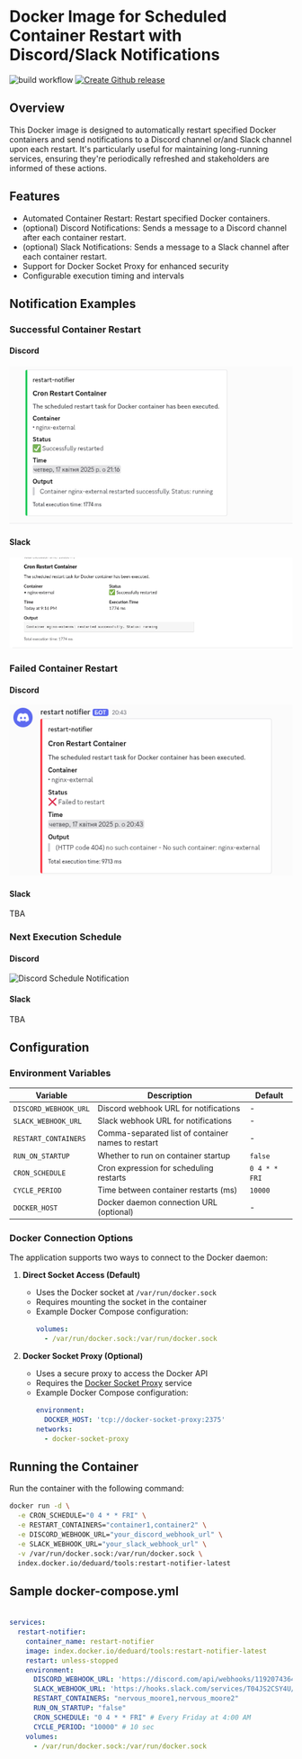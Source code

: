 # Docker Image for Scheduled Container Restart with Discord/Slack Notifications
![build workflow](https://github.com/activecs/docker-cron-restart-notifier/actions/workflows/merge-or-push-to-main.yml/badge.svg)
[![Create Github release](https://github.com/activecs/docker-cron-restart-notifier/actions/workflows/release.yml/badge.svg)](https://github.com/activecs/docker-cron-restart-notifier/actions/workflows/release.yml)
## Overview
This Docker image is designed to automatically restart specified Docker containers and send notifications to a Discord channel or/and Slack channel upon each restart. It's particularly useful for maintaining long-running services, ensuring they're periodically refreshed and stakeholders are informed of these actions.

## Features
- Automated Container Restart: Restart specified Docker containers.
- (optional) Discord Notifications: Sends a message to a Discord channel after each container restart.
- (optional) Slack Notifications: Sends a message to a Slack channel after each container restart.
- Support for Docker Socket Proxy for enhanced security
- Configurable execution timing and intervals

## Notification Examples
### Successful Container Restart
#### Discord
![Discord Success Notification](https://raw.githubusercontent.com/activecs/docker-cron-restart-notifier/main/docs/discord-success.png)
#### Slack
![Slack Success Notification](https://raw.githubusercontent.com/activecs/docker-cron-restart-notifier/main/docs/slack-success.png)

### Failed Container Restart
#### Discord
![Discord Error Notification](https://raw.githubusercontent.com/activecs/docker-cron-restart-notifier/main/docs/discord-error.png)
#### Slack
TBA
### Next Execution Schedule
#### Discord
![Discord Schedule Notification](https://raw.githubusercontent.com/activecs/docker-cron-restart-notifier/main/docs/discord-schedule.png)
#### Slack
TBA

## Configuration

### Environment Variables

| Variable | Description | Default |
|----------|-------------|---------|
| `DISCORD_WEBHOOK_URL` | Discord webhook URL for notifications | - |
| `SLACK_WEBHOOK_URL` | Slack webhook URL for notifications | - |
| `RESTART_CONTAINERS` | Comma-separated list of container names to restart | - |
| `RUN_ON_STARTUP` | Whether to run on container startup | `false` |
| `CRON_SCHEDULE` | Cron expression for scheduling restarts | `0 4 * * FRI` |
| `CYCLE_PERIOD` | Time between container restarts (ms) | `10000` |
| `DOCKER_HOST` | Docker daemon connection URL (optional) | - |

### Docker Connection Options

The application supports two ways to connect to the Docker daemon:

1. **Direct Socket Access (Default)**
   - Uses the Docker socket at `/var/run/docker.sock`
   - Requires mounting the socket in the container
   - Example Docker Compose configuration:
     ```yaml
     volumes:
       - /var/run/docker.sock:/var/run/docker.sock
     ```

2. **Docker Socket Proxy (Optional)**
   - Uses a secure proxy to access the Docker API
   - Requires the [Docker Socket Proxy](https://github.com/Tecnativa/docker-socket-proxy) service
   - Example Docker Compose configuration:
     ```yaml
     environment:
       DOCKER_HOST: 'tcp://docker-socket-proxy:2375'
     networks:
       - docker-socket-proxy
     ```

## Running the Container
Run the container with the following command:
```bash
docker run -d \
  -e CRON_SCHEDULE="0 4 * * FRI" \
  -e RESTART_CONTAINERS="container1,container2" \
  -e DISCORD_WEBHOOK_URL="your_discord_webhook_url" \
  -e SLACK_WEBHOOK_URL="your_slack_webhook_url" \
  -v /var/run/docker.sock:/var/run/docker.sock \
  index.docker.io/deduard/tools:restart-notifier-latest
```

## Sample docker-compose.yml
```yaml

services:
  restart-notifier:
    container_name: restart-notifier
    image: index.docker.io/deduard/tools:restart-notifier-latest
    restart: unless-stopped
    environment:
      DISCORD_WEBHOOK_URL: 'https://discord.com/api/webhooks/119207436456853270/mRC3HfPoT5_MFsvn3sHUuG1Qeeg3WTUAo_bf0LR8'
      SLACK_WEBHOOK_URL: 'https://hooks.slack.com/services/T04JS2CSY4U/B06HRRFSRGW/1UL9bv1i1JnaYsUBo'
      RESTART_CONTAINERS: "nervous_moore1,nervous_moore2"
      RUN_ON_STARTUP: "false"
      CRON_SCHEDULE: "0 4 * * FRI" # Every Friday at 4:00 AM
      CYCLE_PERIOD: "10000" # 10 sec
    volumes:
      - /var/run/docker.sock:/var/run/docker.sock
```
